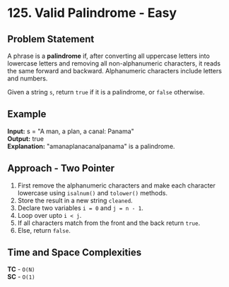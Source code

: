 # 125. Valid Palindrome - Easy

## Problem Statement
A phrase is a **palindrome** if, after converting all uppercase letters into lowercase letters and removing all non-alphanumeric characters, it reads the same forward and backward. Alphanumeric characters include letters and numbers.

Given a string `s`, return `true` if it is a palindrome, or `false` otherwise.

## Example
**Input:** s = "A man, a plan, a canal: Panama"<br>
**Output:** true<br>
**Explanation:** "amanaplanacanalpanama" is a palindrome.

## Approach - Two Pointer
1. First remove the alphanumeric characters and make each character lowercase using `isalnum()` and `tolower()` methods.
2. Store the result in a new string `cleaned`.
3. Declare two variables `i = 0` and `j = n - 1`.
4. Loop over upto `i < j`.
5. If all characters match from the front and the back return `true`.
6. Else, return `false`.

## Time and Space Complexities
**TC** - `O(N)`<br>
**SC** - `O(1)`

